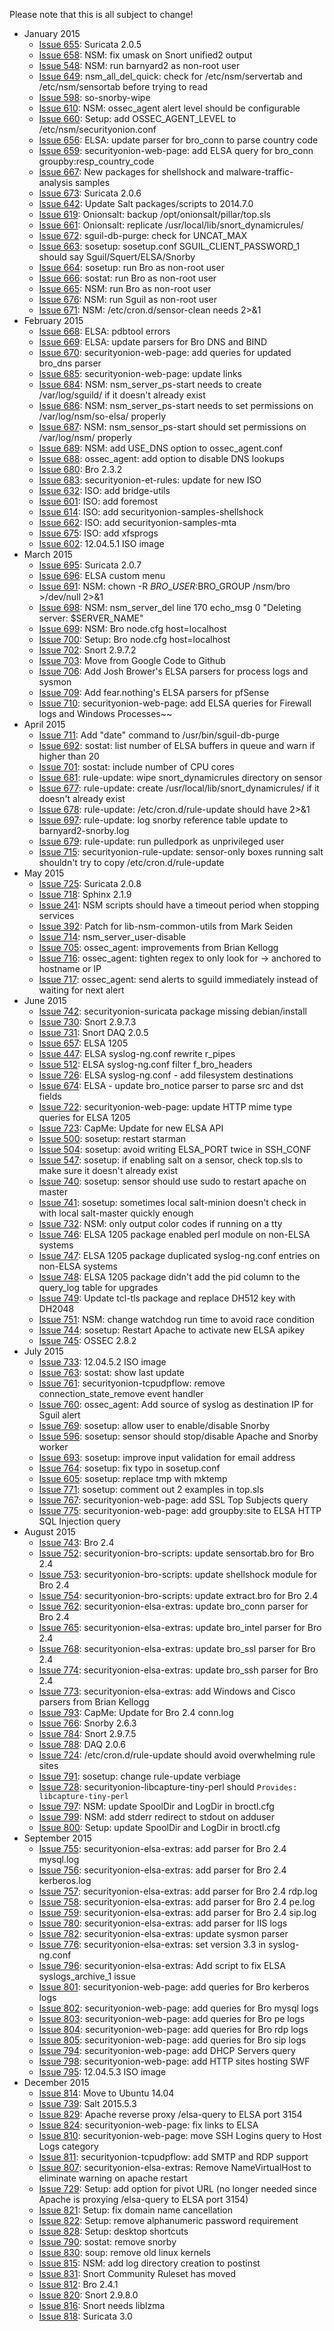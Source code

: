 Please note that this is all subject to change!
  * January 2015
    * [Issue 655](../issues/655): Suricata 2.0.5
    * [Issue 658](../issues/658): NSM: fix umask on Snort unified2 output
    * [Issue 548](../issues/548): NSM: run barnyard2 as non-root user
    * [Issue 649](../issues/649): nsm\_all\_del\_quick: check for /etc/nsm/servertab and /etc/nsm/sensortab before trying to read
    * [Issue 598](../issues/598): so-snorby-wipe
    * [Issue 610](../issues/610): NSM: ossec\_agent alert level should be configurable
    * [Issue 660](../issues/660): Setup: add OSSEC\_AGENT\_LEVEL to /etc/nsm/securityonion.conf
    * [Issue 656](../issues/656): ELSA: update parser for bro\_conn to parse country code
    * [Issue 659](../issues/659): securityonion-web-page: add ELSA query for bro\_conn groupby:resp\_country\_code
    * [Issue 667](../issues/667): New packages for shellshock and malware-traffic-analysis samples
    * [Issue 673](../issues/673): Suricata 2.0.6
    * [Issue 642](../issues/642): Update Salt packages/scripts to 2014.7.0
    * [Issue 619](../issues/619): Onionsalt: backup /opt/onionsalt/pillar/top.sls
    * [Issue 661](../issues/661): Onionsalt: replicate /usr/local/lib/snort\_dynamicrules/
    * [Issue 672](../issues/672): sguil-db-purge: check for UNCAT\_MAX
    * [Issue 663](../issues/663): sosetup: sosetup.conf SGUIL\_CLIENT\_PASSWORD\_1 should say Sguil/Squert/ELSA/Snorby
    * [Issue 664](../issues/664): sosetup: run Bro as non-root user
    * [Issue 666](../issues/666): sostat: run Bro as non-root user
    * [Issue 665](../issues/665): NSM: run Bro as non-root user
    * [Issue 676](../issues/676): NSM: run Sguil as non-root user
    * [Issue 671](../issues/671): NSM: /etc/cron.d/sensor-clean needs 2>&1
  * February 2015
    * [Issue 668](../issues/668): ELSA: pdbtool errors
    * [Issue 669](../issues/669): ELSA: update parsers for Bro DNS and BIND
    * [Issue 670](../issues/670): securityonion-web-page: add queries for updated bro\_dns parser
    * [Issue 685](../issues/685): securityonion-web-page: update links
    * [Issue 684](../issues/684): NSM: nsm\_server\_ps-start needs to create /var/log/sguild/ if it doesn't already exist
    * [Issue 686](../issues/686): NSM: nsm\_server\_ps-start needs to set permissions on /var/log/nsm/so-elsa/ properly
    * [Issue 687](../issues/687): NSM: nsm\_sensor\_ps-start should set permissions on /var/log/nsm/ properly
    * [Issue 689](../issues/689): NSM: add USE\_DNS option to ossec\_agent.conf
    * [Issue 688](../issues/688): ossec\_agent: add option to disable DNS lookups
    * [Issue 680](../issues/680): Bro 2.3.2
    * [Issue 683](../issues/683): securityonion-et-rules: update for new ISO
    * [Issue 632](../issues/632): ISO: add bridge-utils
    * [Issue 601](../issues/601): ISO: add foremost
    * [Issue 614](../issues/614): ISO: add securityonion-samples-shellshock
    * [Issue 662](../issues/662): ISO: add securityonion-samples-mta
    * [Issue 675](../issues/675): ISO: add xfsprogs
    * [Issue 602](../issues/602): 12.04.5.1 ISO image
  * March 2015
    * [Issue 695](../issues/695): Suricata 2.0.7
    * [Issue 696](../issues/696): ELSA custom menu
    * [Issue 691](../issues/691): NSM: chown -R $BRO\_USER:$BRO\_GROUP /nsm/bro >/dev/null 2>&1
    * [Issue 698](../issues/698): NSM: nsm\_server\_del line 170 echo\_msg 0 "Deleting server: $SERVER\_NAME"
    * [Issue 699](../issues/699): NSM: Bro node.cfg host=localhost
    * [Issue 700](../issues/700): Setup: Bro node.cfg host=localhost
    * [Issue 702](../issues/702): Snort 2.9.7.2
    * [Issue 703](../issues/703): Move from Google Code to Github
    * [Issue 706](../issues/706): Add Josh Brower's ELSA parsers for process logs and sysmon
    * [Issue 709](../issues/709): Add fear.nothing's ELSA parsers for pfSense
    * [Issue 710](../issues/710): securityonion-web-page: add ELSA queries for Firewall logs and Windows Processes~~
  * April 2015
    * [Issue 711](../issues/711): Add "date" command to /usr/bin/sguil-db-purge
    * [Issue 692](../issues/692): sostat: list number of ELSA buffers in queue and warn if higher than 20
    * [Issue 701](../issues/701): sostat: include number of CPU cores
    * [Issue 681](../issues/681): rule-update: wipe snort\_dynamicrules directory on sensor
    * [Issue 677](../issues/677): rule-update: create /usr/local/lib/snort\_dynamicrules/ if it doesn't already exist
    * [Issue 678](../issues/678): rule-update: /etc/cron.d/rule-update should have 2>&1
    * [Issue 697](../issues/697): rule-update: log snorby reference table update to barnyard2-snorby.log
    * [Issue 679](../issues/679): rule-update: run pulledpork as unprivileged user
    * [Issue 715](../issues/715): securityonion-rule-update: sensor-only boxes running salt shouldn't try to copy /etc/cron.d/rule-update
  * May 2015
    * [Issue 725](../issues/725): Suricata 2.0.8
    * [Issue 718](../issues/718): Sphinx 2.1.9
    * [Issue 241](../issues/241): NSM scripts should have a timeout period when stopping services
    * [Issue 392](../issues/392): Patch for lib-nsm-common-utils from Mark Seiden
    * [Issue 714](../issues/714): nsm_server_user-disable
    * [Issue 705](../issues/705): ossec\_agent: improvements from Brian Kellogg
    * [Issue 716](../issues/716): ossec_agent: tighten regex to only look for -> anchored to hostname or IP
    * [Issue 717](../issues/717): ossec_agent: send alerts to sguild immediately instead of waiting for next alert
  * June 2015
    * [Issue 742](../issues/742): securityonion-suricata package missing debian/install
    * [Issue 730](../issues/730): Snort 2.9.7.3
    * [Issue 731](../issues/731): Snort DAQ 2.0.5
    * [Issue 657](../issues/657): ELSA 1205
    * [Issue 447](../issues/447): ELSA syslog-ng.conf rewrite r\_pipes
    * [Issue 512](../issues/512): ELSA syslog-ng.conf filter f\_bro\_headers
    * [Issue 726](../issues/726): ELSA syslog-ng.conf - add filesystem destinations
    * [Issue 674](../issues/674): ELSA - update bro_notice parser to parse src and dst fields
    * [Issue 722](../issues/722): securityonion-web-page: update HTTP mime type queries for ELSA 1205
    * [Issue 723](../issues/723): CapMe: Update for new ELSA API
    * [Issue 500](../issues/500): sosetup: restart starman
    * [Issue 504](../issues/504): sosetup: avoid writing ELSA_PORT twice in SSH_CONF
    * [Issue 547](../issues/547): sosetup: if enabling salt on a sensor, check top.sls to make sure it doesn't already exist
    * [Issue 740](../issues/740): sosetup: sensor should use sudo to restart apache on master
    * [Issue 741](../issues/741): sosetup: sometimes local salt-minion doesn't check in with local salt-master quickly enough
    * [Issue 732](../issues/732): NSM: only output color codes if running on a tty
    * [Issue 746](../issues/746): ELSA 1205 package enabled perl module on non-ELSA systems
    * [Issue 747](../issues/747): ELSA 1205 package duplicated syslog-ng.conf entries on non-ELSA systems
    * [Issue 748](../issues/748): ELSA 1205 package didn't add the pid column to the query_log table for upgrades
    * [Issue 749](../issues/749): Update tcl-tls package and replace DH512 key with DH2048
    * [Issue 751](../issues/751): NSM: change watchdog run time to avoid race condition
    * [Issue 744](../issues/744): sosetup: Restart Apache to activate new ELSA apikey
    * [Issue 745](../issues/745): OSSEC 2.8.2
  * July 2015
    * [Issue 733](../issues/733): 12.04.5.2 ISO image
    * [Issue 763](../issues/763): sostat: show last update
    * [Issue 761](../issues/761): securityonion-tcpudpflow: remove connection_state_remove event handler
    * [Issue 760](../issues/760): ossec_agent: Add source of syslog as destination IP for Sguil alert
    * [Issue 769](../issues/769): sosetup: allow user to enable/disable Snorby
    * [Issue 596](../issues/596): sosetup: sensor should stop/disable Apache and Snorby worker
    * [Issue 693](../issues/693): sosetup: improve input validation for email address
    * [Issue 764](../issues/764): sosetup: fix typo in sosetup.conf
    * [Issue 605](../issues/605): sosetup: replace tmp with mktemp
    * [Issue 771](../issues/771): sosetup: comment out 2 examples in top.sls
    * [Issue 767](../issues/767): securityonion-web-page: add SSL Top Subjects query
    * [Issue 775](../issues/775): securityonion-web-page: add groupby:site to ELSA HTTP SQL Injection query
  * August 2015
    * [Issue 743](../issues/743): Bro 2.4
    * [Issue 752](../issues/752): securityonion-bro-scripts: update sensortab.bro for Bro 2.4
    * [Issue 753](../issues/753): securityonion-bro-scripts: update shellshock module for Bro 2.4
    * [Issue 754](../issues/754): securityonion-bro-scripts: update extract.bro for Bro 2.4
    * [Issue 762](../issues/762): securityonion-elsa-extras: update bro_conn parser for Bro 2.4
    * [Issue 765](../issues/765): securityonion-elsa-extras: update bro_intel parser for Bro 2.4
    * [Issue 768](../issues/768): securityonion-elsa-extras: update bro_ssl parser for Bro 2.4
    * [Issue 774](../issues/774): securityonion-elsa-extras: update bro_ssh parser for Bro 2.4
    * [Issue 773](../issues/773): securityonion-elsa-extras: add Windows and Cisco parsers from Brian Kellogg
    * [Issue 793](../issues/793): CapMe: Update for Bro 2.4 conn.log
    * [Issue 766](../issues/766): Snorby 2.6.3
    * [Issue 784](../issues/784): Snort 2.9.7.5
    * [Issue 788](../issues/788): DAQ 2.0.6
    * [Issue 724](../issues/724): /etc/cron.d/rule-update should avoid overwhelming rule sites
    * [Issue 791](../issues/791): sosetup: change rule-update verbiage
    * [Issue 728](../issues/728): securityonion-libcapture-tiny-perl should `Provides: libcapture-tiny-perl`
    * [Issue 797](../issues/797): NSM: update SpoolDir and LogDir in broctl.cfg
    * [Issue 799](../issues/799): NSM: add stderr redirect to stdout on adduser
    * [Issue 800](../issues/800): Setup: update SpoolDir and LogDir in broctl.cfg
  * September 2015
    * [Issue 755](../issues/755): securityonion-elsa-extras: add parser for Bro 2.4 mysql.log
    * [Issue 756](../issues/756): securityonion-elsa-extras: add parser for Bro 2.4 kerberos.log
    * [Issue 757](../issues/757): securityonion-elsa-extras: add parser for Bro 2.4 rdp.log
    * [Issue 758](../issues/758): securityonion-elsa-extras: add parser for Bro 2.4 pe.log
    * [Issue 759](../issues/759): securityonion-elsa-extras: add parser for Bro 2.4 sip.log
    * [Issue 780](../issues/780): securityonion-elsa-extras: add parser for IIS logs
    * [Issue 782](../issues/782): securityonion-elsa-extras: update sysmon parser
    * [Issue 776](../issues/776): securityonion-elsa-extras: set version 3.3 in syslog-ng.conf
    * [Issue 796](../issues/796): securityonion-elsa-extras: Add script to fix ELSA syslogs_archive_1 issue
    * [Issue 801](../issues/801): securityonion-web-page: add queries for Bro kerberos logs
    * [Issue 802](../issues/802): securityonion-web-page: add queries for Bro mysql logs
    * [Issue 803](../issues/803): securityonion-web-page: add queries for Bro pe logs
    * [Issue 804](../issues/804): securityonion-web-page: add queries for Bro rdp logs
    * [Issue 805](../issues/805): securityonion-web-page: add queries for Bro sip logs
    * [Issue 794](../issues/794): securityonion-web-page: add DHCP Servers query
    * [Issue 798](../issues/798): securityonion-web-page: add HTTP sites hosting SWF
    * [Issue 795](../issues/795): 12.04.5.3 ISO image
  * December 2015
    * [Issue 814](../issues/814): Move to Ubuntu 14.04
    * [Issue 739](../issues/739): Salt 2015.5.3
    * [Issue 829](../issues/829): Apache reverse proxy /elsa-query to ELSA port 3154
    * [Issue 824](../issues/824): securityonion-web-page: fix links to ELSA
    * [Issue 810](../issues/810): securityonion-web-page: move SSH Logins query to Host Logs category
    * [Issue 811](../issues/811): securityonion-tcpudpflow: add SMTP and RDP support
    * [Issue 807](../issues/807): securityonion-elsa-extras: Remove NameVirtualHost to eliminate warning on apache restart
    * [Issue 729](../issues/729): Setup: add option for pivot URL (no longer needed since Apache is proxying /elsa-query to ELSA port 3154)
    * [Issue 821](../issues/821): Setup: fix domain name cancellation
    * [Issue 822](../issues/822): Setup: remove alphanumeric password requirement
    * [Issue 828](../issues/828): Setup: desktop shortcuts
    * [Issue 790](../issues/790): sostat: remove snorby
    * [Issue 830](../issues/830): soup: remove old linux kernels
    * [Issue 815](../issues/815): NSM: add log directory creation to postinst
    * [Issue 831](../issues/831): Snort Community Ruleset has moved
    * [Issue 812](../issues/812): Bro 2.4.1
    * [Issue 820](../issues/820): Snort 2.9.8.0
    * [Issue 816](../issues/816): Snort needs liblzma
    * [Issue 818](../issues/818): Suricata 3.0